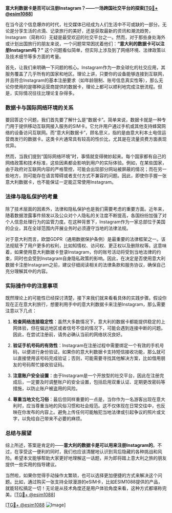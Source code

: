 **意大利数据卡是否可以注册Instagram？——一场跨国社交平台的探索[[TG💪+ @esim1088](https://t.me/s/esim1088)]**

在当今这个信息爆炸的时代，社交媒体已经成为人们生活中不可或缺的一部分。无论是分享生活的点滴、记录旅行的美好，还是获取最新的资讯和潮流趋势，Instagram（简称IG）无疑是最受欢迎的社交平台之一。然而，对于那些身处海外或计划出国旅行的朋友来说，一个问题常常困扰着他们：**“意大利的数据卡可以注册Instagram吗？”** 这个问题看似简单，但实际上涉及到了网络环境、法律政策以及技术细节等多方面的考量。

首先，让我们来明确一下问题的核心。Instagram作为一款全球化的社交应用，其服务覆盖了几乎所有的国家和地区。理论上讲，只要你的设备能够连接到互联网，并且符合Instagram的基本注册要求（如年龄限制、账号信息真实性等），那么无论你使用的是哪种运营商提供的数据卡，理论上都可以顺利地完成注册流程。但是，实际情况往往比理论复杂得多。

### 数据卡与国际网络环境的关系

要回答这个问题，我们首先要了解什么是“数据卡”。简单来说，数据卡就是一种专门用于提供移动互联网接入服务的SIM卡。它允许用户通过手机或其他支持蜂窝网络的设备访问互联网。而“意大利数据卡”，顾名思义，指的是由意大利本土电信运营商发行的数据卡。这类卡片通常具有较高的性价比，尤其是在流量资费方面表现优异。

然而，当我们提到“国际网络环境”时，事情就变得微妙起来。每个国家都有自己的网络政策和技术标准，这些因素都会影响到用户的实际体验。例如，在某些国家，由于政府对互联网内容的严格管控，可能会出现部分网站被屏蔽的情况；而在另一些地方，则可能存在语言障碍或者支付方式不兼容的问题。因此，即使你手握一张意大利数据卡，也不能保证一定能正常使用Instagram。

### 法律与隐私保护的考量

除了技术层面的因素外，法律和隐私保护也是我们需要考虑的重要方面。近年来，随着数据泄露事件频发以及公众对个人隐私的关注度不断提高，各国纷纷加强了对个人信息处理行为的监管力度。在这种背景下，Instagram作为一家总部位于美国的企业，其在全球范围内开展业务时必须遵守当地的法律法规。

对于意大利而言，欧盟GDPR（通用数据保护条例）是最重要的法律框架之一。该法规赋予了用户更多的权利，比如知情权、访问权、更正权以及删除权等。这意味着，如果使用意大利数据卡登录Instagram，你的账号活动将受到当地法律的约束，同时也会受到Instagram自身隐私政策的影响。因此，在决定是否使用意大利数据卡注册Instagram之前，建议仔细阅读相关的法律条款和服务协议，确保自己充分理解其中的内容。

### 实际操作中的注意事项

既然理论上的可能性已经探讨清楚，接下来我们就来看看具体的实践步骤。假设你现在正在意大利旅行，想要利用手中的意大利数据卡来注册Instagram，那么需要注意以下几点：

1. **检查网络连接稳定性**：虽然大多数情况下，意大利的数据卡都能提供稳定的上网体验，但在偏远地区或者信号不佳的情况下，可能会遇到连接中断的问题。因此，在尝试注册前，请务必确认当前的网络状况良好。
   
2. **验证手机号码的有效性**：Instagram在注册过程中需要绑定一个有效的手机号码，以便进行身份验证。如果你的意大利数据卡支持短信接收功能，那么就可以直接使用该号码完成验证；否则，可能需要寻找其他解决方案，比如借用朋友的号码帮忙接收验证码。
   
3. **注意账户安全设置**：由于Instagram是一个开放型的社交平台，因此在注册完成后，一定要及时调整账户的安全设置，包括启用双重认证、定期更改密码等措施，以防止账户被盗用的风险。

4. **尊重当地文化习俗**：最后但同样重要的一点是，当你作为一名游客出现在意大利时，应当尊重当地的风俗习惯和社会规范。这不仅体现在日常交往中，也反映在你发布的内容上。避免上传任何可能触犯当地法律或引起争议的照片或文字，以免给自己带来不必要的麻烦。

### 总结与展望

综上所述，答案是肯定的——**意大利的数据卡是可以用来注册Instagram的**。不过，在享受这一便利的同时，我们也应该清醒地认识到背后隐藏的各种挑战和风险。希望本文能够帮助大家更好地理解这一话题，并为即将踏上意大利之旅的朋友提供一些实用的指导建议。

当然啦，如果你觉得手动操作太繁琐，也可以选择更加便捷的方式来解决这个问题。比如，通过购买一张支持全球漫游的eSIM卡，比如ESIM1088提供的产品，就能轻松搞定一切！无论是从技术角度还是用户体验角度来看，这种方式都堪称完美。[[TG💪+ @esim1088](https://t.me/s/esim1088)]

[[TG💪+ @esim1088](https://t.me/s/esim1088) ![Image](https://i.postimg.cc/4NQfJmqS/Snipaste-2025-05-13-00-14-12.png)]